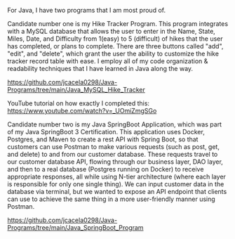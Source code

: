 For Java, I have two programs that I am most proud of. 

Candidate number one is my Hike Tracker Program. This program integrates with a MySQL database that allows the user to enter in the Name, State, Miles, Date, and Difficulty from 1(easy) to 5 (difficult) of hikes that the user has completed, or plans to complete. There are three buttons called "add", "edit", and "delete", which grant the user the ability to customize the hike tracker record table with ease. I employ all of my code organization & readability techniques that I have learned in Java along the way.

https://github.com/jcacela0298/Java-Programs/tree/main/Java_MySQL_Hike_Tracker

YouTube tutorial on how exactly I completed this: 
https://www.youtube.com/watch?v=_UOmiZmgSGo


Candidate number two is my Java SpringBoot Application, which was part of my Java SpringBoot 3 Certification. This application uses Docker, Postgres, and Maven to create a rest API with Spring Boot, so that customers can use Postman to make various requests (such as post, get, and delete) to and from our customer database. These requests travel to our customer database API, flowing through our business layer, DAO layer, and then to a real database (Postgres running on Docker) to receive appropriate responses, all while using N-tier architecture (where each layer is responsible for only one single thing). 
We can input customer data in the database via terminal, but we wanted to expose an API endpoint that clients can use to achieve the same thing in a more user-friendly manner using Postman.

https://github.com/jcacela0298/Java-Programs/tree/main/Java_SpringBoot_Program
